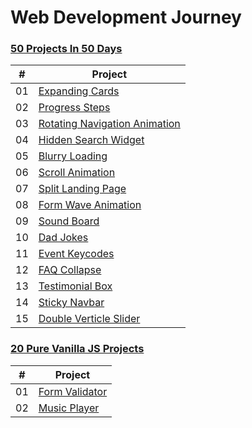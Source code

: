 # Web Development Journey

### [50 Projects In 50 Days](https://www.udemy.com/course/50-projects-50-days/)

|  #  | Project                                                                                                                                                                                          |
| :-: | ----------------------------------------------------------------------------------------------------------------------  |
| 01  | [Expanding Cards](https://github.com/ksbisht941/web-dev-journey/tree/main/expanding-cards)                              |
| 02  | [Progress Steps](https://github.com/ksbisht941/web-dev-journey/tree/main/progress-steps)                                |
| 03  | [Rotating Navigation Animation](https://github.com/ksbisht941/web-dev-journey/tree/main/rotating-navigation)            |
| 04  | [Hidden Search Widget](https://github.com/ksbisht941/web-dev-journey/tree/main/hidden-search-widget)                    |
| 05  | [Blurry Loading](https://github.com/ksbisht941/web-dev-journey/tree/main/blurry-loading)                                |
| 06  | [Scroll Animation](https://github.com/ksbisht941/web-dev-journey/tree/main/scroll-animation)                            |
| 07  | [Split Landing Page](https://github.com/ksbisht941/web-dev-journey/tree/main/split-landing-page)                        |
| 08  | [Form Wave Animation](https://github.com/ksbisht941/web-dev-journey/tree/main/form-wave-animation)                      |
| 09  | [Sound Board](https://github.com/ksbisht941/web-dev-journey/tree/main/sound-board)                                      |
| 10  | [Dad Jokes](https://github.com/ksbisht941/web-dev-journey/tree/main/dad-jokes)                                          |
| 11  | [Event Keycodes](https://github.com/ksbisht941/web-dev-journey/tree/main/event-keycodes)                                |
| 12  | [FAQ Collapse](https://github.com/ksbisht941/web-dev-journey/tree/main/faq-collapse)                                    |
| 13  | [Testimonial Box](https://github.com/ksbisht941/web-dev-journey/tree/main/testimonial-box)                              |
| 14  | [Sticky Navbar](https://github.com/ksbisht941/web-dev-journey/tree/main/sticky-navbar)                                  |
| 15  | [Double Verticle Slider](https://github.com/ksbisht941/web-dev-journey/tree/main/double-verticle-slider)                |

### [20 Pure Vanilla JS Projects](https://www.udemy.com/course/web-projects-with-vanilla-javascript/)

|  #  | Project                                                                                                                                                                                          |
| :-: | ----------------------------------------------------------------------------------------------------------------------  |
| 01  | [Form Validator](https://github.com/ksbisht941/web-dev-journey/tree/main/form-validator)                                |
| 02  | [Music Player](https://github.com/ksbisht941/web-dev-journey/tree/main/music-player)                                    |